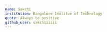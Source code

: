 ```yaml
---
name: Sakchi
institution: Bangalore Institue of Technology
quote: Always be positive
github_user: sakchiiiiii
---
```

